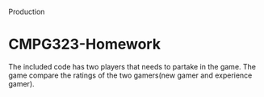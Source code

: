 Production
# CMPG323-Homework

The included code has two players that needs to partake in the game. The game compare the ratings of the two gamers(new gamer and experience gamer).
